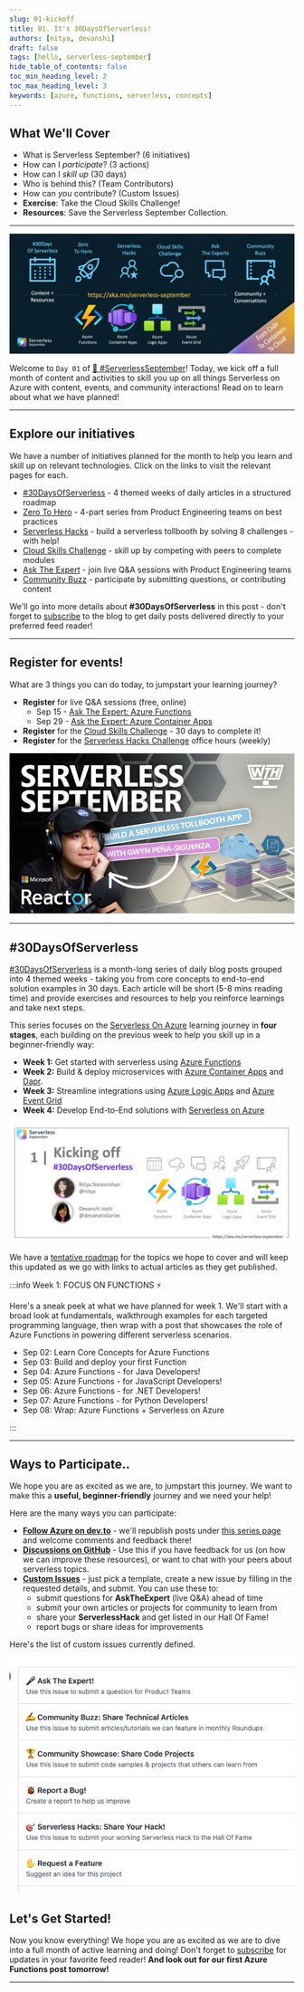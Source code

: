 ```yaml
---
slug: 01-kickoff
title: 01. It's 30DaysOfServerless!
authors: [nitya, devanshi]
draft: false
tags: [hello, serverless-september]
hide_table_of_contents: false
toc_min_heading_level: 2
toc_max_heading_level: 3
keywords: [azure, functions, serverless, concepts]
---
```


<head>
  <meta name="twitter:url" content="https://azure.github.io/Cloud-Native/blog/01-kickoff" />
  <meta name="twitter:title" content="#01 - It's 30DaysOfServerless!" />
  <meta name="twitter:description" content="Join #ServerlessSeptember as we kickoff #30DaysOfServerless with a look at @AzureFunctions and more. Visit https://aka.ms/serverless-september" />
  <meta name="twitter:image" content="https://azure.github.io/Cloud-Native/assets/images/post-kickoff-4a04995b44f0cc4a784fb4ab5e29cf7c.png" />
  <meta name="twitter:card" content="summary_large_image" />
  <meta name="twitter:creator" content="@nitya" />
  <meta name="twitter:site" content="@AzureStaticApps" /> 
</head>

## What We'll Cover
 * What is Serverless September? (6 initiatives)
 * How can I _participate_? (3 actions)
 * How can I _skill up_ (30 days)
 * Who is behind this? (Team Contributors)
 * How can _you_ contribute? (Custom Issues)
 * **Exercise**: Take the Cloud Skills Challenge!
 * **Resources**: Save the Serverless September Collection.

---

![Serverless September](../../static/img/banners/post-kickoff.png)


Welcome to `Day 01` of [🍂 #ServerlessSeptember](https://aka.ms/serverless-september)! Today, we kick off a full month of content and activities to skill you up on all things Serverless on Azure with content, events, and community interactions! Read on to learn about what we have planned!

---

## Explore our initiatives

We have a number of initiatives planned for the month to help you learn and skill up on relevant technologies. Click on the links to visit the relevant pages for each. 

* [#30DaysOfServerless](/serverless-september/30DaysOfServerless) - 4 themed weeks of daily articles in a structured roadmap
* [Zero To Hero](/serverless-september/ZeroToHero) - 4-part series from Product Engineering teams on best practices
* [Serverless Hacks](/serverless-september/ServerlessHacks) - build a serverless tollbooth by solving 8 challenges - with help!
* [Cloud Skills Challenge](/serverless-september/30DaysOfServerless) - skill up by competing with peers to complete modules
* [Ask The Expert](/serverless-september/AskTheExpert/) - join live Q&A sessions with Product Engineering teams
* [Community Buzz](https://github.com/Azure/Cloud-Native/issues/new/choose) - participate by submitting questions, or contributing content

We'll go into more details about **#30DaysOfServerless** in this post - don't forget to [subscribe](https://azure.github.io/Cloud-Native/blog/rss.xml) to the blog to get daily posts delivered directly to your preferred feed reader!

---

## Register for events!

What are 3 things you can do today, to jumpstart your learning journey?

 * **Register** for live Q&A sessions (free, online)
    - Sep 15 - [Ask The Expert: Azure Functions](https://reactor.microsoft.com/en-us/reactor/events/17000/)
    - Sep 29 - [Ask the Expert: Azure Container Apps](https://reactor.microsoft.com/en-us/reactor/events/17000/)
  * **Register** for the [Cloud Skills Challenge](https://docs.microsoft.com/en-us/learn/challenges?id=b950cd7a-d456-46ab-81ba-3bd1ad86dc1c&WT.mc_id=javascript-74010-ninarasi) - 30 days to complete it!
 * **Register** for the [Serverless Hacks Challenge](https://docs.microsoft.com/en-us/events/learn-events/reactor-serverlessseptember/?wt.mc_id=eventspg_16946_webpage_reactor&WT.mc_id=javascript-74010-ninarasi) office hours (weekly)

![Serverless Hacks](../../static/img/banners/serverless-hacks.png)

---

## #30DaysOfServerless

[#30DaysOfServerless](/serverless-september/30DaysOfServerless) is a month-long series of daily blog posts grouped into 4 themed weeks - taking you from core concepts to end-to-end solution examples in 30 days. Each article will be short (5-8 mins reading time) and provide exercises and resources to help you reinforce learnings and take next steps.

This series focuses on the [Serverless On Azure](https://azure.microsoft.com/en-us/solutions/serverless/?WT.mc_id=javascript-74010-ninarasi) learning journey in **four stages**, each building on the previous week to help you skill up in a beginner-friendly way:
 * **Week 1:** Get started with serverless using [Azure Functions](https://docs.microsoft.com/en-us/azure/azure-functions/functions-overview?WT.mc_id=javascript-74010-ninarasi) 
 * **Week 2:** Build & deploy microservices with [Azure Container Apps](https://docs.microsoft.com/en-us/azure/container-apps/overview?WT.mc_id=javascript-74010-ninarasi) and [Dapr](https://dapr.io/?WT.mc_id=javascript-74010-ninarasi).
 * **Week 3:** Streamline integrations using [Azure Logic Apps](https://docs.microsoft.com/en-us/azure/logic-apps/?WT.mc_id=javascript-74010-ninarasi) and [Azure Event Grid](https://docs.microsoft.com/en-us/azure/event-grid/overview?WT.mc_id=javascript-74010-ninarasi)
 * **Week 4:** Develop End-to-End solutions with [Serverless on Azure](https://azure.microsoft.com/en-us/solutions/serverless/?WT.mc_id=javascript-74010-ninarasi)

![](./img/banner.png)

We have a [tentative roadmap](/serverless-september/30DaysOfServerless) for the topics we hope to cover and will keep this updated as we go with links to actual articles as they get published.

:::info Week 1: FOCUS ON FUNCTIONS ⚡️

Here's a sneak peek at what we have planned for week 1. We'll start with a broad look at fundamentals, walkthrough examples for each targeted programming language, then wrap with a post that showcases the role of Azure Functions in powering different serverless scenarios.

 * Sep 02: Learn Core Concepts for Azure Functions
 * Sep 03: Build and deploy your first Function
 * Sep 04: Azure Functions - for Java Developers!
 * Sep 05: Azure Functions - for JavaScript Developers!
 * Sep 06: Azure Functions - for .NET Developers!
 * Sep 07: Azure Functions - for Python Developers!
 * Sep 08: Wrap: Azure Functions + Serverless on Azure

:::

---

## Ways to Participate..

We hope you are as excited as we are, to jumpstart this journey. We want to make this a **useful, beginner-friendly** journey and we need your help!

Here are the many ways you can participate:

* **[Follow Azure on dev.to](https://dev.to/azure)** - we'll republish posts under [this series page](https://dev.to/nitya/series/19576) and welcome comments and feedback there!
* **[Discussions on GitHub](https://github.com/Azure/Cloud-Native/discussions)** - Use this if you have feedback for us (on how we can improve these resources), or want to chat with your peers about serverless topics.
* **[Custom Issues](https://github.com/Azure/Cloud-Native/issues/new/choose)** - just pick a template, create a new issue by filling in the requested details, and submit. You can use these to:
    - submit questions for **AskTheExpert** (live Q&A) ahead of time
    - submit your own articles or projects for community to learn from
    - share your **ServerlessHack** and get listed in our Hall Of Fame!
    - report bugs or share ideas for improvements

Here's the list of custom issues currently defined.

![Community Buzz](./img/community-buzz.png)


## Let's Get Started!

Now you know everything! We hope you are as excited as we are to dive into a full month of active learning and doing! Don't forget to [subscribe](https://azure.github.io/Cloud-Native/blog/rss.xml?WT.mc_id=javascript-74010-ninarasi) for updates in your favorite feed reader! **And look out for our first Azure Functions post tomorrow!**


---
